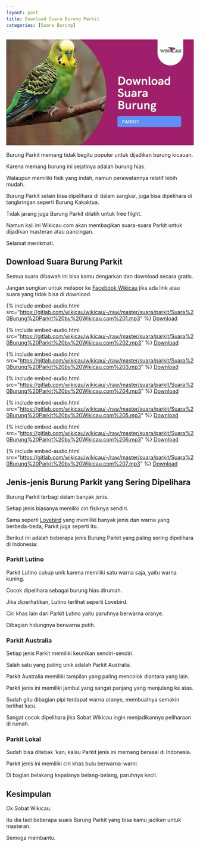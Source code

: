 ```yaml
---
layout: post
title: Download Suara Burung Parkit
categories: [Suara Burung]
---
```


![Download Suara Burung Parkit](/images/suara-burung-parkit.webp)

Burung Parkit memang tidak begitu populer untuk dijadikan burung kicauan.

Karena memang burung ini sejatinya adalah burung hias.

Walaupun memiliki fisik yang indah, namun perawatannya relatif lebih mudah.

Burung Parkit selain bisa dipelihara di dalam sangkar, juga bisa dipelihara di tangkringan seperti Burung Kakaktua.

Tidak jarang juga Burung Parkit dilatih untuk free flight.

Namun kali ini Wikicau.com akan membagikan suara-suara Parkit untuk dijadikan masteran atau pancingan.

Selamat menikmati.

## Download Suara Burung Parkit

Semua suara dibawah ini bisa kamu dengarkan dan download secara gratis.

Jangan sungkan untuk melapor ke [Facebook Wikicau](https://www.facebook.com/wikicau) jika ada link atau suara yang tidak bisa di download.

{% include embed-audio.html src="https://gitlab.com/wikicau/wikicau/-/raw/master/suara/parkit/Suara%20Burung%20Parkit%20by%20Wikicau.com%201.mp3" %}
[Download](https://bit.ly/2YRkfY4)

{% include embed-audio.html src="https://gitlab.com/wikicau/wikicau/-/raw/master/suara/parkit/Suara%20Burung%20Parkit%20by%20Wikicau.com%202.mp3" %}
[Download](https://bit.ly/2ZdXTiZ)

{% include embed-audio.html src="https://gitlab.com/wikicau/wikicau/-/raw/master/suara/parkit/Suara%20Burung%20Parkit%20by%20Wikicau.com%203.mp3" %}
[Download](https://bit.ly/2H5vZeI)

{% include embed-audio.html src="https://gitlab.com/wikicau/wikicau/-/raw/master/suara/parkit/Suara%20Burung%20Parkit%20by%20Wikicau.com%204.mp3" %}
[Download](https://bit.ly/2OW6X7S)

{% include embed-audio.html src="https://gitlab.com/wikicau/wikicau/-/raw/master/suara/parkit/Suara%20Burung%20Parkit%20by%20Wikicau.com%205.mp3" %}
[Download](https://bit.ly/2Z6Gjt1)

{% include embed-audio.html src="https://gitlab.com/wikicau/wikicau/-/raw/master/suara/parkit/Suara%20Burung%20Parkit%20by%20Wikicau.com%206.mp3" %}
[Download](https://bit.ly/2z0MHY8)

{% include embed-audio.html src="https://gitlab.com/wikicau/wikicau/-/raw/master/suara/parkit/Suara%20Burung%20Parkit%20by%20Wikicau.com%207.mp3" %}
[Download](https://bit.ly/2Z8dtIy)

## Jenis-jenis Burung Parkit yang Sering Dipelihara

Burung Parkit terbagi dalam banyak jenis.

Setiap jenis biasanya memiliki ciri fisiknya sendiri.

Sama seperti [Lovebird](https://wikicau.com/suara-lovebird/) yang memiliki banyak jenis dan warna yang berbeda-beda, Parkit juga seperti itu.

Berikut ini adalah beberapa jenis Burung Parkit yang paling sering dipelihara di Indonesia:

### Parkit Lutino

Parkit Lutino cukup unik karena memiliki satu warna saja, yaitu warna kuning.

Cocok dipelihara sebagai burung hias dirumah.

Jika diperhatikan, Lutino terlihat seperti Lovebird.

Ciri khas lain dari Parkit Lutino yaitu paruhnya berwarna oranye.

Dibagian hidungnya berwarna putih.

### Parkit Australia

Setiap jenis Parkit memiliki keunikan sendiri-sendiri.

Salah satu yang paling unik adalah Parkit Australia.

Parkit Australia memiliki tampilan yang paling mencolok diantara yang lain.

Parkit jenis ini memiliki jambul yang sangat panjang yang menjulang ke atas.

Sudah gitu dibagian pipi terdapat warna oranye, membuatnya semakin terlihat lucu.

Sangat cocok dipelihara jika Sobat Wikicau ingin menjadikannya peliharaan di rumah.

### Parkit Lokal

Sudah bisa ditebak ‘kan, kalau Parkit jenis ini memang berasal di Indonesia.

Parkit jenis ini memiliki ciri khas bulu berwarna-warni.

Di bagian belakang kepalanya belang-belang, paruhnya kecil.

## Kesimpulan

Ok Sobat Wikicau.

Itu dia tadi beberapa suara Burung Parkit yang bisa kamu jadikan untuk masteran.

Semoga membantu.